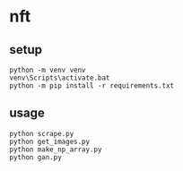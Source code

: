 # nft

setup
------
```
python -m venv venv
venv\Scripts\activate.bat
python -m pip install -r requirements.txt
```

usage
-----
```
python scrape.py
python get_images.py
python make_np_array.py
python gan.py
```
